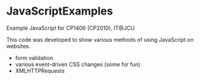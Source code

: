 # JavaScriptExamples
Example JavaScript for CP1406 (CP2010), IT@JCU

This code was developed to show various methods of using JavaScript on websites.
- form validation 
- various event-driven CSS changes (some for fun)
- XMLHTTPRequests
